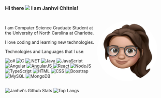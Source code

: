 ### Hi there <img src="https://raw.githubusercontent.com/MartinHeinz/MartinHeinz/master/wave.gif" width="30px"> I am Janhvi Chitnis! 
<br/>
<img align="right" width="200" height="200" style="border-radius:50%" src="https://raw.githubusercontent.com/Janhvi21/Janhvi21/main/My_Emoji.jpg"></img>
<p>I am Computer Science Graduate Student at the University of North Carolina at Charlotte. 
</p>
<p>I love coding and learning new technologies. 
</p>

Technologies and Languages that I use:
<br/>

![c#](https://img.shields.io/badge/C%23-239120?style=for-the-badge&logo=c-sharp&logoColor=white)
![C](https://img.shields.io/badge/C-00599C?style=for-the-badge&logo=c&logoColor=white)
![.NET](https://img.shields.io/badge/.NET-5C2D91?style=for-the-badge&logo=.net&logoColor=white)
![Java](https://img.shields.io/badge/Java-ED8B00?style=for-the-badge&logo=java&logoColor=white)
![JavaScript](https://img.shields.io/badge/JavaScript-F7DF1E?style=for-the-badge&logo=javascript&logoColor=black)
![Angular](https://img.shields.io/badge/Angular-DD0031?style=for-the-badge&logo=angular&logoColor=white)
![AngularJS](https://img.shields.io/badge/AngularJS-E23237?style=for-the-badge&logo=angularjs&logoColor=white)
![React](https://img.shields.io/badge/React-20232A?style=for-the-badge&logo=react&logoColor=61DAFB)
![NodeJS](https://img.shields.io/badge/Node.js-43853D?style=for-the-badge&logo=node.js&logoColor=white)
![TypeScript](https://img.shields.io/badge/TypeScript-007ACC?style=for-the-badge&logo=typescript&logoColor=white)
![HTML](https://img.shields.io/badge/HTML-239120?style=for-the-badge&logo=html5&logoColor=white)
![CSS](https://img.shields.io/badge/CSS-239120?&style=for-the-badge&logo=css3&logoColor=white)
![Boostrap](https://img.shields.io/badge/Bootstrap-563D7C?style=for-the-badge&logo=bootstrap&logoColor=white)
![MySQL](https://img.shields.io/badge/MySQL-00000F?style=for-the-badge&logo=mysql&logoColor=white)
![MongoDB](https://img.shields.io/badge/MongoDB-4EA94B?style=for-the-badge&logo=mongodb&logoColor=white)
<br/>
<br/>

![Janhvi's Github Stats](https://github-readme-stats.vercel.app/api?username=janhvi21&count_private=true&show_icons=true&include_all_commits=true)
![Top Langs](https://github-readme-stats.vercel.app/api/top-langs/?username=janhvi21&hide=TeX&layout=compact&theme=default)








<!--

-->




